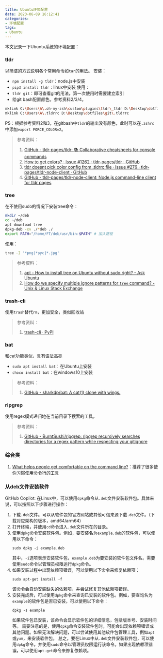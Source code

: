 ```yaml
---
title: Ubuntu环境配置
date: 2023-06-09 16:12:41
categories:
- 环境配置
tags:
- Ubuntu 
---
```

本文记录一下Ubuntu系统的环境配置：
<!--more-->

### tldr
以简洁的方式说明各个常用命令如`tar`的用法。
安装：
- `npm install -g tldr`：node.js中安装
- `pip3 install tldr`：linux中安装
使用：
- `tldr git`：即可查看git的用法，第一次使用时需要建立索引
- 给git bash配置颜色。参考资料2/3/4。
```bash
mklink C:\Users\A\.oh-my-zsh\custom\plugins\tldr\_tldr D:\Desktop\dotfiles\git\tldr-node-client\bin\completion\zsh\_tldr
mklink C:\Users\A\.tldrrc D:\Desktop\dotfiles\git\.tldrrc
```
PS：根据参考资料2和3，在gitbash中`tldr`的输出没有颜色，此时可以在`.zshrc`中添加`export FORCE_COLOR=2`。
> 参考资料：
> 1. [GitHub - tldr-pages/tldr: 📚 Collaborative cheatsheets for console commands](https://github.com/tldr-pages/tldr)
> 2. [How to get colors? · Issue #1262 · tldr-pages/tldr · GitHub](https://github.com/tldr-pages/tldr/issues/1262)
> 3. [tldr doesnt pick color config from .tldrrc file · Issue #276 · tldr-pages/tldr-node-client · GitHub](https://github.com/tldr-pages/tldr-node-client/issues/276)
> 4. [GitHub - tldr-pages/tldr-node-client: Node.js command-line client for tldr pages](https://github.com/tldr-pages/tldr-node-client)

### tree 
在不使用sudo的情况下安装tree命令：
```bash
mkdir ~/deb
cd ~/deb
apt download tree
dpkg-deb -xv ./*deb ./
export PATH="/home/FT/deb/usr/bin:$PATH" # 加入路径
```
使用：
```bash
tree -I '*png|*pyc|*.jpg'
```
> 参考资料：
> 1. [apt - How to install tree on Ubuntu without sudo right? - Ask Ubuntu](https://askubuntu.com/questions/1322467/how-to-install-tree-on-ubuntu-without-sudo-right)
> 2. [How do we specify multiple ignore patterns for `tree` command? - Unix & Linux Stack Exchange](https://unix.stackexchange.com/questions/47805/how-do-we-specify-multiple-ignore-patterns-for-tree-command)


### trash-cli
使用`trash`替代`rm`，更加安全，类似回收站

> 参考资料：
> 1. [trash-cli · PyPI](https://pypi.org/project/trash-cli/)


### bat
和cat功能类似，具有语法高亮
- `sudo apt install bat`：在Ubuntu上安装
- `choco install bat`：在windows10上安装
> 参考资料：
> 1. [GitHub - sharkdp/bat: A cat(1) clone with wings.](https://github.com/sharkdp/bat/#installation)


### ripgrep
使用regex模式递归地在当前目录下搜索的工具。
> 参考资料：
> 1. [GitHub - BurntSushi/ripgrep: ripgrep recursively searches directories for a regex pattern while respecting your gitignore](https://github.com/BurntSushi/ripgrep#installation)

### 综合类
1. [What helps people get comfortable on the command line?](https://jvns.ca/blog/2023/08/08/what-helps-people-get-comfortable-on-the-command-line-/)：推荐了很多使你习惯使用命令行的工具

### 从deb文件安装软件
GitHub Copilot: 在Linux中，可以使用`dpkg`命令从`.deb`文件安装软件包。具体来说，可以按照以下步骤进行操作：
1. 下载`.deb`文件。可以从软件包的官方网站或其他可信来源下载`.deb`文件。（下载对应架构的版本，amd64/arm64）
2. 打开终端，并使用`cd`命令进入`.deb`文件所在的目录。
3. 使用`dpkg`命令安装软件包。例如，要安装名为`example.deb`的软件包，可以使用以下命令：
   ```
   sudo dpkg -i example.deb
   ```
   其中，`-i`选项表示安装软件包，`example.deb`为要安装的软件包文件名。需要使用`sudo`命令以管理员权限运行`dpkg`命令。
4. 如果安装过程中出现依赖项错误，可以使用以下命令来修复依赖项：
   ```
   sudo apt-get install -f
   ```
   该命令会自动安装缺失的依赖项，并尝试修复其他依赖项错误。
5. 安装完成后，可以使用`dpkg`命令来查询已安装的软件包。例如，要查询名为`example`的软件包是否已安装，可以使用以下命令：
   ```
   dpkg -s example
   ```
   如果软件包已安装，该命令会显示软件包的详细信息，包括版本号、安装时间等。
需要注意的是，使用`dpkg`命令安装软件包时，可能会出现依赖项错误或其他问题。如果无法解决问题，可以尝试使用其他软件包管理工具，例如`apt`或`yum`，来安装软件包。
总之，要在Linux中从`.deb`文件安装软件包，可以使用`dpkg`命令，并使用`sudo`命令以管理员权限运行该命令。如果出现依赖项错误，可以使用`apt-get`命令来修复依赖项。
